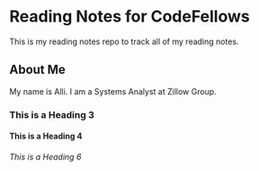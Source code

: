 # Reading Notes for CodeFellows

This is my reading notes repo to track all of my reading notes. 

## About Me

My name is Alli. I am a Systems Analyst at Zillow Group. 

### This is a Heading 3
#### This is a Heading 4
###### This is a Heading 6
